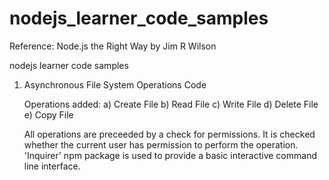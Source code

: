 # nodejs_learner_code_samples 

Reference: Node.js the Right Way by Jim R Wilson

nodejs learner code samples

1. Asynchronous File System Operations Code
    
    Operations added:
        a) Create File
        b) Read File
        c) Write File
        d) Delete File
        e) Copy File
   
   All operations are preceeded by a check for permissions. It is checked whether the current user has permission
   to perform the operation. 'Inquirer' npm package is used to provide a basic interactive command line interface.
   
   
